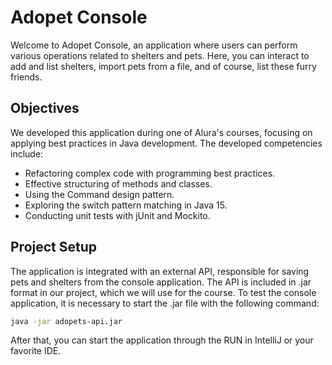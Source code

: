 # Adopet Console

Welcome to Adopet Console, an application where users can perform various operations related to shelters and pets. Here, you can interact to add and list shelters, import pets from a file, and of course, list these furry friends.

## Objectives
We developed this application during one of Alura's courses, focusing on applying best practices in Java development. The developed competencies include:

- Refactoring complex code with programming best practices.
- Effective structuring of methods and classes.
- Using the Command design pattern.
- Exploring the switch pattern matching in Java 15.
- Conducting unit tests with jUnit and Mockito.

## Project Setup
The application is integrated with an external API, responsible for saving pets and shelters from the console application. The API is included in .jar format in our project, which we will use for the course. To test the console application, it is necessary to start the .jar file with the following command:

```bash
java -jar adopets-api.jar
```

After that, you can start the application through the RUN in IntelliJ or your favorite IDE.